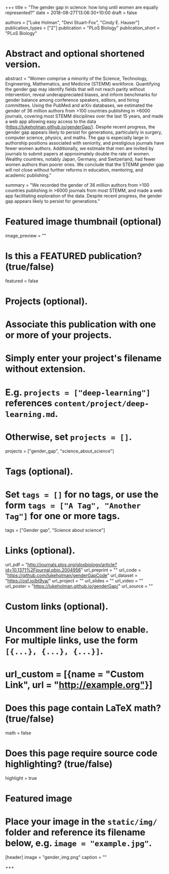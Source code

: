 +++
title = "The gender gap in science: how long until women are equally represented?"
date = 2018-08-27T13:06:30+10:00
draft = false

authors = ["Luke Holman", "Devi Stuart-Fox", "Cindy E. Hauser"]
publication_types = ["2"]
publication = "PLoS Biology"
publication_short = "PLoS Biology"

# Abstract and optional shortened version.
abstract = "Women comprise a minority of the Science, Technology, Engineering, Mathematics, and Medicine (STEMM) workforce. Quantifying the gender gap may identify fields that will not reach parity without intervention, reveal underappreciated biases, and inform benchmarks for gender balance among conference speakers, editors, and hiring committees. Using the PubMed and arXiv databases, we estimated the gender of 36 million authors from >100 countries publishing in >6000 journals, covering most STEMM disciplines over the last 15 years, and made a web app allowing easy access to the data (https://lukeholman.github.io/genderGap/). Despite recent progress, the gender gap appears likely to persist for generations, particularly in surgery, computer science, physics, and maths. The gap is especially large in authorship positions associated with seniority, and prestigious journals have fewer women authors. Additionally, we estimate that men are invited by journals to submit papers at approximately double the rate of women. Wealthy countries, notably Japan, Germany, and Switzerland, had fewer women authors than poorer ones. We conclude that the STEMM gender gap will not close without further reforms in education, mentoring, and academic publishing."

summary = "We recorded the gender of 36 million authors from >100 countries publishing in >6000 journals from most STEMM, and made a web app facilitating exploration of the data. Despite recent progress, the gender gap appears likely to persist for generations."


# Featured image thumbnail (optional)
image_preview = ""

# Is this a FEATURED publication? (true/false)
featured = false

# Projects (optional).
#   Associate this publication with one or more of your projects.
#   Simply enter your project's filename without extension.
#   E.g. `projects = ["deep-learning"]` references `content/project/deep-learning.md`.
#   Otherwise, set `projects = []`.
projects = ["gender_gap", "science_about_science"]

# Tags (optional).
#   Set `tags = []` for no tags, or use the form `tags = ["A Tag", "Another Tag"]` for one or more tags.
tags = ["Gender gap", "Science about science"]

# Links (optional).
url_pdf = "http://journals.plos.org/plosbiology/article?id=10.1371%2Fjournal.pbio.2004956"
url_preprint = ""
url_code = "https://github.com/lukeholman/genderGapCode"
url_dataset = "https://osf.io/bt9ya/"
url_project = ""
url_slides = ""
url_video = ""
url_poster = "https://lukeholman.github.io/genderGap/"
url_source = ""

# Custom links (optional).
#   Uncomment line below to enable. For multiple links, use the form `[{...}, {...}, {...}]`.
# url_custom = [{name = "Custom Link", url = "http://example.org"}]

# Does this page contain LaTeX math? (true/false)
math = false

# Does this page require source code highlighting? (true/false)
highlight = true

# Featured image
# Place your image in the `static/img/` folder and reference its filename below, e.g. `image = "example.jpg"`.
[header]
image = "gender_img.png"
caption = ""

+++
